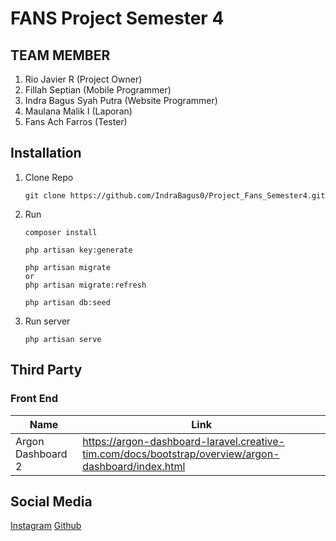 # FANS Project Semester 4 

## TEAM MEMBER
1. Rio Javier R (Project Owner)
2. Fillah Septian (Mobile Programmer)
3. Indra Bagus Syah Putra (Website Programmer) 
4. Maulana Malik I (Laporan)
5. Fans Ach Farros (Tester)
  

## Installation
1. Clone Repo
    ```console
    git clone https://github.com/IndraBagus0/Project_Fans_Semester4.git
    ```

2. Run

   ```console
   composer install
   ```
   ```console
   php artisan key:generate
   ```
   ```console
   php artisan migrate
   or
   php artisan migrate:refresh
   ```
   ```console
   php artisan db:seed
   ```

3. Run server
   ```console
   php artisan serve
   ```

## Third Party
### Front End
| Name       | Link                                          |
| ---------- | --------------------------------------------- |
| Argon Dashboard 2 | <https://argon-dashboard-laravel.creative-tim.com/docs/bootstrap/overview/argon-dashboard/index.html> |

## Social Media
[Instagram](https://instagram.com/ndraabagus)
[Github](https://github.com/indrabagus0)
